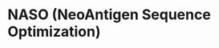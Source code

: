 
# NASO (NeoAntigen Sequence Optimization)
<!--
## Acknowledgements

This work references the following separate libraries/datasets:

*   [oligomer_hallucination](https://github.com/bwicky/oligomer_hallucination)
*   [AlphaFold2](https://github.com/deepmind/alphafold)
*	[BigMHC](https://github.com/RosettaCommons/RoseTTAFold)
*	[TSNAdb](http://biopharm.zju.edu.cn/tsnadb/)
*	[NEPdb](http://nep.whu.edu.cn/)
*	[dbPepNeo](http://www.biostatistics.online/dbPepNeo/)

We thank all their contributors and maintainers!
-->